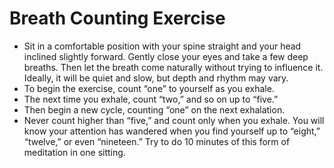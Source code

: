 # Breath Counting Exercise 

* Sit in a comfortable position with your spine straight and your head inclined slightly forward. Gently close your eyes and take a few deep breaths. Then let the breath come naturally without trying to influence it. Ideally, it will be quiet and slow, but depth and rhythm may vary.
* To begin the exercise, count “one” to yourself as you exhale.
* The next time you exhale, count “two,” and so on up to “five.”
* Then begin a new cycle, counting “one” on the next exhalation.
* Never count higher than “five,” and count only when you exhale. You will know your attention has wandered when you find yourself up to “eight,” “twelve,” or even “nineteen.” Try to do 10 minutes of this form of meditation in one sitting.
